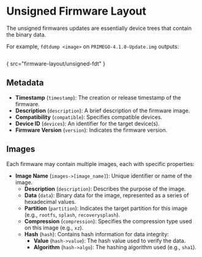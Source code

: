 # Unsigned Firmware Layout

The unsigned firmwares updates are essentially device trees that contain the binary data.

For example, `fdtdump <image>` on `PRIMEGO-4.1.0-Update.img` outputs:

```
```

{ src="firmware-layout/unsigned-fdt" }

## Metadata

- **Timestamp** (`timestamp`): The creation or release timestamp of the firmware.
- **Description** (`description`): A brief description of the firmware image.
- **Compatibility** (`compatible`): Specifies compatible devices.
- **Device ID** (`devices`): An identifier for the target device(s).
- **Firmware Version** (`version`): Indicates the firmware version.

## Images

Each firmware may contain multiple images, each with specific properties:

- **Image Name** (`images->[image_name]`): Unique identifier or name of the image.
    - **Description** (`description`): Describes the purpose of the image.
    - **Data** (`data`): Binary data for the image, represented as a series of hexadecimal values.
    - **Partition** (`partition`): Indicates the target partition for this image (e.g., `rootfs`, `splash`,
      `recoverysplash`).
    - **Compression** (`compression`): Specifies the compression type used on this image (e.g., `xz`).
    - **Hash** (`hash`): Contains hash information for data integrity:
        - **Value** (`hash->value`): The hash value used to verify the data.
        - **Algorithm** (`hash->algo`): The hashing algorithm used (e.g., `sha1`).
